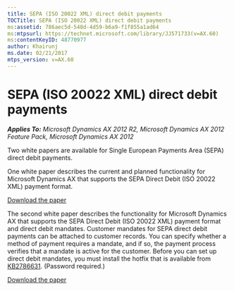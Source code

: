 ```yaml
---
title: SEPA (ISO 20022 XML) direct debit payments
TOCTitle: SEPA (ISO 20022 XML) direct debit payments
ms:assetid: 786aec5d-548d-4d59-b6a9-f1f855a1ad64
ms:mtpsurl: https://technet.microsoft.com/library/JJ571733(v=AX.60)
ms:contentKeyID: 48770977
author: Khairunj
ms.date: 02/21/2017
mtps_version: v=AX.60
---
```


# SEPA (ISO 20022 XML) direct debit payments 


_**Applies To:** Microsoft Dynamics AX 2012 R2, Microsoft Dynamics AX 2012 Feature Pack, Microsoft Dynamics AX 2012_

Two white papers are available for Single European Payments Area (SEPA) direct debit payments.

One white paper describes the current and planned functionality for Microsoft Dynamics AX that supports the SEPA Direct Debit (ISO 20022 XML) payment format.

[Download the paper](http://go.microsoft.com/fwlink/?linkid=256555)

The second white paper describes the functionality for Microsoft Dynamics AX that supports the SEPA Direct Debit (ISO 20022 XML) payment format and direct debit mandates. Customer mandates for SEPA direct debit payments can be attached to customer records. You can specify whether a method of payment requires a mandate, and if so, the payment process verifies that a mandate is active for the customer. Before you can set up direct debit mandates, you must install the hotfix that is available from [KB2786631](https://mbs2.microsoft.com/knowledgebase/kbdisplay.aspx?scid=kb%3ben-us%3b2786631). (Password required.)

[Download the paper](http://go.microsoft.com/fwlink/?linkid=286122)

  



